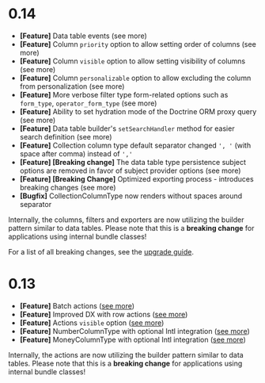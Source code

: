 # 0.14

- **[Feature]** Data table events (see more)
- **[Feature]** Column `priority` option to allow setting order of columns (see more)
- **[Feature]** Column `visible` option to allow setting visibility of columns (see more)
- **[Feature]** Column `personalizable` option to allow excluding the column from personalization (see more)
- **[Feature]** More verbose filter type form-related options such as `form_type`, `operator_form_type` (see more)
- **[Feature]** Ability to set hydration mode of the Doctrine ORM proxy query (see more)
- **[Feature]** Data table builder's `setSearchHandler` method for easier search definition (see more)
- **[Feature]** Collection column type default separator changed `', '` (with space after comma) instead of `','`
- **[Feature] [Breaking change]** The data table type persistence subject options are removed in favor of subject provider options (see more)
- **[Feature] [Breaking Change]** Optimized exporting process - introduces breaking changes (see more)
- **[Bugfix]** CollectionColumnType now renders without spaces around separator

Internally, the columns, filters and exporters are now utilizing the builder pattern similar to data tables.
Please note that this is a **breaking change** for applications using internal bundle classes!

For a list of all breaking changes, see the [upgrade guide](docs/upgrade-guide/0.14.md).

# 0.13

- **[Feature]** Batch actions ([see more](https://data-table-bundle.swroblewski.pl/features/actions/batch-actions/))
- **[Feature]** Improved DX with row actions ([see more](https://data-table-bundle.swroblewski.pl/features/actions/row-actions/))
- **[Feature]** Actions `visible` option ([see more](https://data-table-bundle.swroblewski.pl/reference/actions/types/action/#visible))
- **[Feature]** NumberColumnType with optional Intl integration ([see more](https://data-table-bundle.swroblewski.pl/reference/columns/types/number/))
- **[Feature]** MoneyColumnType with optional Intl integration ([see more](https://data-table-bundle.swroblewski.pl/reference/columns/types/money/))

Internally, the actions are now utilizing the builder pattern similar to data tables.
Please note that this is a **breaking change** for applications using internal bundle classes!
